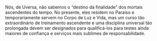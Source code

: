 ﻿Nós, de Uversa, não sabemos o “destino da finalidade” dos mortais ascendentes do tempo. No presente, eles residem no Paraíso e temporariamente servem no Corpo de Luz e Vida, mas um curso tão extraordinário de treinamento ascendente e uma disciplina universal tão prolongada devem ser designados para qualificá-los para testes ainda maiores de confiança e serviços mais sublimes de responsabilidade.